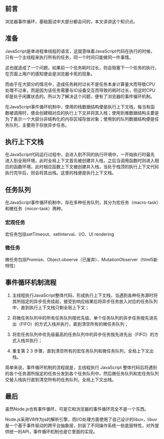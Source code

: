## 前言

浏览器事件循环，基础面试中大部分都会问的，本文讲讲这个知识点。

## 准备

JavaScript是单进程单线程的语言，这就意味着JavaScript代码在执行的时候，只有一个主线程来执行所有的任务，同一个时间只能做同一件事情。

这也就造成了一个问题，如果前一个任务耗时过长，则会阻塞下一个任务的执行，在页面上用户的感知便会是浏览器卡死的现象。

而由于在大部分的情况中，造成任务耗时过长不是任务本身计算量大而导致CPU处理不过来，而是因为该任务需要与IO设备交互而导致的耗时过长，但这时CPU却是处于闲置状态的。所以为了解决这个问题，便有了浏览器的事件循环机制。

在JavaScript事件循环机制中，使用的栈数据结构便是执行上下文栈，每当有函数被调用时，便会创建相对应的执行上下文并将其入栈；使用到堆数据结构主要是为了表示一个大部分非结构化的内存区域存放对象；使用到的队列数据结构便是任务队列，主要用于存放异步任务。

## 执行上下文栈

在JavaScript代码运行过程中，会进入到不同的执行环境中，一开始执行时最先进入到全局环境，此时全局上下文首先被创建并入栈，之后当调用函数时则进入相应的函数环境，此时相应函数上下文被创建并入栈，当处于栈顶的执行上下文代码执行完毕后，则会将其出栈。这里的栈便是执行上下文栈。

## 任务队列

在JavaScript事件循环机制中，存在多种任务队列，其分为宏任务（macro-task）和微任务（micor-task）两种。

### 宏观任务

宏任务包括setTimeout、setInterval、I/O、UI rendering

### 微任务

微任务包括Promise、Object.observe（已废弃）、MutationObserver（html5新特性）

## 事件循环机制流程

1. 主线程执行JavaScript整体代码，形成执行上下文栈，当遇到各种任务源时将其所指定的异步任务挂起，接受到响应结果后将异步任务放入对应的任务队列中，直到执行上下文栈只剩全局上下文；

2. 将微任务队列中的所有任务队列按优先级、单个任务队列的异步任务按先进先出（FIFO）的方式入栈并执行，直到清空所有的微任务队列；

3. 将宏任务队列中优先级最高的任务队列中的异步任务按先进先出（FIFO）的方式入栈并执行；

4. 重复第 2 3 步骤，直到清空所有的宏任务队列和微任务队列，全局上下文出栈。

简单来说，事件循环机制的流程就是，主线程执行 JavaScript 整体代码后将遇到的各个任务源所指定的任务分发到各个任务队列中，然后微任务队列和宏任务队列交替入栈执行直到清空所有的任务队列，全局上下文出栈。

## 最后

虽然Node.js也有事件循环，可是它和浏览器的事件循环完全不是一个东西。

Node.js采用V8作为js的解析引擎，而I/O处理方面使用了自己设计的libuv，libuv是一个基于事件驱动的跨平台抽象层，封装了不同操作系统一些底层特性，对外提供统一的API，事件循环机制也是它里面的实现。


